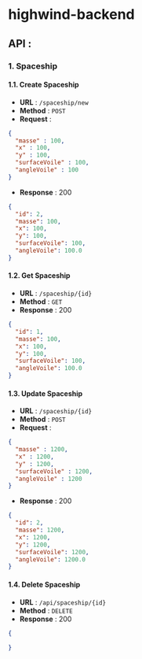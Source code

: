 # highwind-backend

## API :

### 1. Spaceship

#### 1.1. Create Spaceship

- **URL** : `/spaceship/new`
- **Method** : `POST`
- **Request** : 
```json
{
  "masse" : 100,
  "x" : 100,
  "y" : 100,
  "surfaceVoile" : 100,
  "angleVoile" : 100
}
```
- **Response** : 200
```json
{
  "id": 2,
  "masse": 100,
  "x": 100,
  "y": 100,
  "surfaceVoile": 100,
  "angleVoile": 100.0
}
```

#### 1.2. Get Spaceship

- **URL** : `/spaceship/{id}`
- **Method** : `GET`
- **Response** : 200
```json
{
  "id": 1,
  "masse": 100,
  "x": 100,
  "y": 100,
  "surfaceVoile": 100,
  "angleVoile": 100.0
}
```

#### 1.3. Update Spaceship

- **URL** : `/spaceship/{id}`
- **Method** : `POST`
- **Request** : 
```json
{
  "masse" : 1200,
  "x" : 1200,
  "y" : 1200,
  "surfaceVoile" : 1200,
  "angleVoile" : 1200
}
```
- **Response** : 200
```json
{
  "id": 2,
  "masse": 1200,
  "x": 1200,
  "y": 1200,
  "surfaceVoile": 1200,
  "angleVoile": 1200.0
}
```

#### 1.4. Delete Spaceship

- **URL** : `/api/spaceship/{id}`
- **Method** : `DELETE`
- **Response** : 200
```json
{
    
}
```

